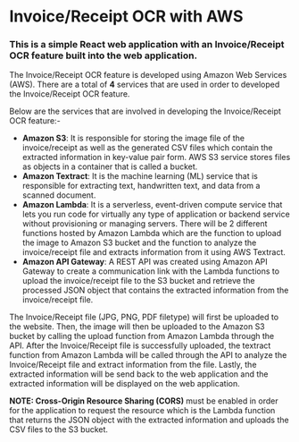 # Invoice/Receipt OCR with AWS

### This is a simple React web application with an Invoice/Receipt OCR feature built into the web application.

The Invoice/Receipt OCR feature is developed using Amazon Web Services (AWS). There are a total of **4** services that are used in order to developed the Invoice/Receipt OCR feature.

Below are the services that are involved in developing the Invoice/Receipt OCR feature:-
- **Amazon S3**: It is responsible for storing the image file of the invoice/receipt as well as the generated CSV files which contain the extracted information in key-value pair form. AWS S3 service stores files as objects in a container that is called a bucket.
- **Amazon Textract**: It is the machine learning (ML) service that is responsible for extracting text, handwritten text, and data from a scanned document.
- **Amazon Lambda**: It is a serverless, event-driven compute service that lets you run code for virtually any type of application or backend service without provisioning or managing servers. There will be 2 different functions hosted by Amazon Lambda which are the function to upload the image to Amazon S3 bucket and the function to analyze the invoice/receipt file and extracts information from it using AWS Textract.
- **Amazon API Gateway**: A REST API was created using Amazon API Gateway to create a communication link with the Lambda functions to upload the invoice/receipt file to the S3 bucket and retrieve the processed JSON object that contains the extracted information from the invoice/receipt file. 

The Invoice/Receipt file (JPG, PNG, PDF filetype) will first be uploaded to the website. Then, the image will then be uploaded to the Amazon S3 bucket by calling the upload function from Amazon Lambda through the API. After the Invoice/Receipt file is successfully uploaded, the textract function from Amazon Lambda will be called through the API to analyze the Invoice/Receipt file and extract  information from the file. Lastly, the extracted information will be send back to the web application and the extracted information will be displayed on the web application.

**NOTE: Cross-Origin Resource Sharing (CORS)** must be enabled in order for the application to request the resource which is the Lambda function that returns the JSON object with the extracted information and uploads the CSV files to the S3 bucket.

